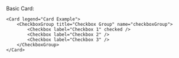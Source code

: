 Basic Card:

	<Card legend="Card Example">
		<CheckboxGroup title="Checkbox Group" name="checkboxGroup">
			<Checkbox label="Checkbox 1" checked />
			<Checkbox label="Checkbox 2" />
			<Checkbox label="Checkbox 3" />
		</CheckboxGroup>
	</Card>
